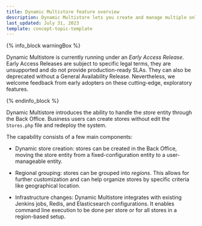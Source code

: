 ```yaml
---
title: Dynamic Multistore feature overview
description: Dynamic Multistore lets you create and manage multiple online stores in the Back Office.
last_updated: July 31, 2023
template: concept-topic-template
---
```


{% info_block warningBox %}

Dynamic Multistore is currently running under an *Early Access Release*. Early Access Releases are subject to specific legal terms, they are unsupported and do not provide production-ready SLAs. They can also be deprecated without a General Availability Release. Nevertheless, we welcome feedback from early adopters on these cutting-edge, exploratory features.

{% endinfo_block %}

Dynamic Multistore introduces the ability to handle the *store* entity through the Back Office. Business users can create stores without edit the `Stores.php` file and redeploy the system.

The capability consists of a few main components:

* Dynamic store creation: stores can be created in the Back Office, moving the store entity from a fixed-configuration entity to a user-manageable entity.

* Regional grouping: stores can be grouped into *regions*. This allows for further customization and can help organize stores by specific criteria like  geographical location.

* Infrastructure changes: Dynamic Multistore integrates with existing Jenkins jobs, Redis, and Elasticsearch configurations. It enables command line execution to be done per store or for all stores in a region-based setup.
